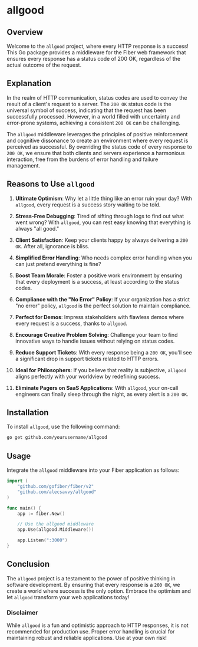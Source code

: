 # allgood

## Overview

Welcome to the `allgood` project, where every HTTP response is a success! This Go package provides a middleware for the Fiber web framework that ensures every response has a status code of 200 OK, regardless of the actual outcome of the request. 

## Explanation

In the realm of HTTP communication, status codes are used to convey the result of a client's request to a server. The `200 OK` status code is the universal symbol of success, indicating that the request has been successfully processed. However, in a world filled with uncertainty and error-prone systems, achieving a consistent `200 OK` can be challenging.

The `allgood` middleware leverages the principles of positive reinforcement and cognitive dissonance to create an environment where every request is perceived as successful. By overriding the status code of every response to `200 OK`, we ensure that both clients and servers experience a harmonious interaction, free from the burdens of error handling and failure management.

## Reasons to Use `allgood`

1. **Ultimate Optimism**: Why let a little thing like an error ruin your day? With `allgood`, every request is a success story waiting to be told.

2. **Stress-Free Debugging**: Tired of sifting through logs to find out what went wrong? With `allgood`, you can rest easy knowing that everything is always "all good."

3. **Client Satisfaction**: Keep your clients happy by always delivering a `200 OK`. After all, ignorance is bliss.

4. **Simplified Error Handling**: Who needs complex error handling when you can just pretend everything is fine?

5. **Boost Team Morale**: Foster a positive work environment by ensuring that every deployment is a success, at least according to the status codes.

6. **Compliance with the "No Error" Policy**: If your organization has a strict "no error" policy, `allgood` is the perfect solution to maintain compliance.

7. **Perfect for Demos**: Impress stakeholders with flawless demos where every request is a success, thanks to `allgood`.

8. **Encourage Creative Problem Solving**: Challenge your team to find innovative ways to handle issues without relying on status codes.

9. **Reduce Support Tickets**: With every response being a `200 OK`, you'll see a significant drop in support tickets related to HTTP errors.

10. **Ideal for Philosophers**: If you believe that reality is subjective, `allgood` aligns perfectly with your worldview by redefining success.

11. **Eliminate Pagers on SaaS Applications**: With `allgood`, your on-call engineers can finally sleep through the night, as every alert is a `200 OK`.

## Installation

To install `allgood`, use the following command:

```bash
go get github.com/yourusername/allgood
```

## Usage

Integrate the `allgood` middleware into your Fiber application as follows:

```go
import (
	"github.com/gofiber/fiber/v2"
	"github.com/alecsavvy/allgood"
)

func main() {
	app := fiber.New()

	// Use the allgood middleware
	app.Use(allgood.Middleware())

	app.Listen(":3000")
}
```

## Conclusion

The `allgood` project is a testament to the power of positive thinking in software development. By ensuring that every response is a `200 OK`, we create a world where success is the only option. Embrace the optimism and let `allgood` transform your web applications today!

### Disclaimer

While `allgood` is a fun and optimistic approach to HTTP responses, it is not recommended for production use. Proper error handling is crucial for maintaining robust and reliable applications. Use at your own risk!
